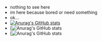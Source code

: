 - nothing to see here
- im here because bored or need something
- ok...
- [![Anurag's GitHub stats](https://github-readme-stats.vercel.app/api?username=naden01)](https://github.com/anuraghazra/github-readme-stats)
- [![Anurag's GitHub stats](https://github-readme-stats.vercel.app/api?username=naden01&show_icons=true)
- [![Anurag's GitHub stats](https://github-readme-stats.vercel.app/api?username=naden01&show_icons=true&theme=radical)

<!---
naden01/naden01 is a ✨ special ✨ repository because its `README.md` (this file) appears on your GitHub profile.
You can click the Preview link to take a look at your changes.
--->
